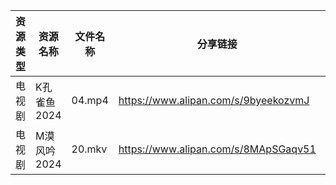| 资源类型 | 资源名称     | 文件名称   | 分享链接                                 | 更新时间                |
| ---- | -------- | ------ | ------------------------------------ | ------------------- |
| 电视剧  | K孔雀鱼2024 | 04.mp4 | https://www.alipan.com/s/9byeekozvmJ | 2024-10-14 00:05:42 |
| 电视剧  | M漠风吟2024 | 20.mkv | https://www.alipan.com/s/8MApSGaqv51 | 2024-10-14 08:06:04 |
